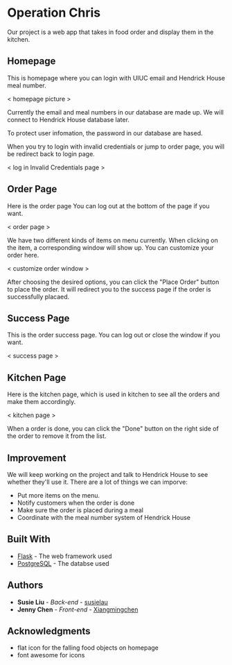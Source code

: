 # Operation Chris

Our project is a web app that takes in food order and display them in the kitchen.

## Homepage

This is homepage where you can login with UIUC email and Hendrick House meal number.

< homepage picture >

Currently the email and meal numbers in our database are made up. We will connect to Hendrick House database later.

To protect user infomation, the password in our database are hased.

When you try to login with invalid credentials or jump to order page, you will be redirect back to login page.

< log in Invalid Credentials page >

## Order Page

Here is the order page
You can log out at the bottom of the page if you want. 

< order page > 

We have two different kinds of items on menu currently. When clicking on the item, a corresponding window will show up. 
You can customize your order here.

< customize order window >

After choosing the desired options, you can click the "Place Order" button to place the order. 
It will redirect you to the success page if the order is successfully placaed.

## Success Page

This is the order success page. You can log out or close the window if you want.

< success page >

## Kitchen Page

Here is the kitchen page, which is used in kitchen to see all the orders and make them accordingly.

< kitchen page >

When a order is done, you can click the "Done" button on the right side of the order to remove it from the list.

## Improvement

We will keep working on the project and talk to Hendrick House to see whether they'll use it. 
There are a lot of things we can imporve:
 * Put more items on the menu.
 * Notify customers when the order is done
 * Make sure the order is placed during a meal
 * Coordinate with the meal number system of Hendrick House
  

## Built With

* [Flask](http://flask.pocoo.org) - The web framework used
* [PostgreSQL](https://www.postgresql.org) - The databse used


## Authors

* **Susie Liu** - *Back-end* - [susielau](https://github.com/susielau)
* **Jenny Chen** - *Front-end* - [Xiangmingchen](https://github.com/Xiangmingchen)

## Acknowledgments

* flat icon for the falling food objects on homepage
* font awesome for icons
